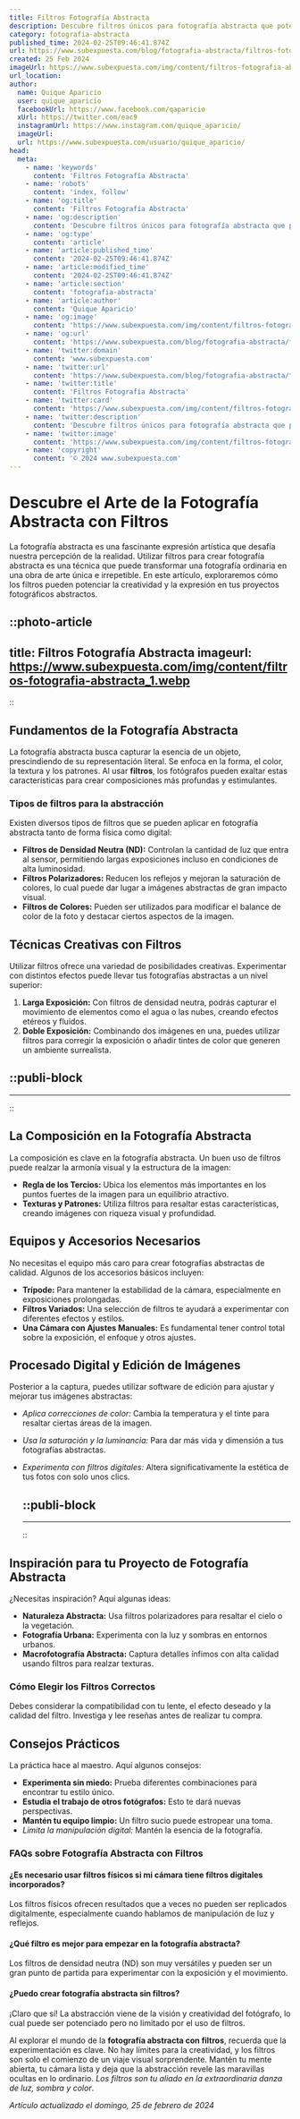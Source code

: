 ```yaml
---
title: Filtros Fotografía Abstracta
description: Descubre filtros únicos para fotografía abstracta que potenciarán tu creatividad y darán un toque artístico a tus imágenes.
category: fotografia-abstracta
published_time: 2024-02-25T09:46:41.874Z
url: https://www.subexpuesta.com/blog/fotografia-abstracta/filtros-fotografia-abstracta
created: 25 Feb 2024
imageUrl: https://www.subexpuesta.com/img/content/filtros-fotografia-abstracta_1.webp
url_location:
author:
  name: Quique Aparicio
  user: quique_aparicio
  facebookUrl: https://www.facebook.com/qaparicio
  xUrl: https://twitter.com/eac9
  instagramUrl: https://www.instagram.com/quique_aparicio/
  imageUrl: 
  url: https://www.subexpuesta.com/usuario/quique_aparicio/
head:
  meta:
    - name: 'keywords'
      content: 'Filtros Fotografía Abstracta'
    - name: 'robots'
      content: 'index, follow'
    - name: 'og:title'
      content: 'Filtros Fotografía Abstracta'
    - name: 'og:description'
      content: 'Descubre filtros únicos para fotografía abstracta que potenciarán tu creatividad y darán un toque artístico a tus imágenes.'
    - name: 'og:type'
      content: 'article'
    - name: 'article:published_time'
      content: '2024-02-25T09:46:41.874Z'
    - name: 'article:modified_time'
      content: '2024-02-25T09:46:41.874Z'
    - name: 'article:section'
      content: 'fotografia-abstracta'
    - name: 'article:author'
      content: 'Quique Aparicio'
    - name: 'og:image'
      content: 'https://www.subexpuesta.com/img/content/filtros-fotografia-abstracta_1.webp'
    - name: 'og:url'
      content: 'https://www.subexpuesta.com/blog/fotografia-abstracta/filtros-fotografia-abstracta'
    - name: 'twitter:domain'
      content: 'www.subexpuesta.com'
    - name: 'twitter:url'
      content: 'https://www.subexpuesta.com/blog/fotografia-abstracta/filtros-fotografia-abstracta'
    - name: 'twitter:title'
      content: 'Filtros Fotografía Abstracta'
    - name: 'twitter:card'
      content: 'https://www.subexpuesta.com/img/content/filtros-fotografia-abstracta_1.webp'
    - name: 'twitter:description'
      content: 'Descubre filtros únicos para fotografía abstracta que potenciarán tu creatividad y darán un toque artístico a tus imágenes.'
    - name: 'twitter:image'
      content: 'https://www.subexpuesta.com/img/content/filtros-fotografia-abstracta_1.webp'
    - name: 'copyright'
      content: '© 2024 www.subexpuesta.com'
---
```

# Descubre el Arte de la Fotografía Abstracta con Filtros

La fotografía abstracta es una fascinante expresión artística que desafía nuestra percepción de la realidad. Utilizar filtros para crear fotografía abstracta es una técnica que puede transformar una fotografía ordinaria en una obra de arte única e irrepetible. En este artículo, exploraremos cómo los filtros pueden potenciar la creatividad y la expresión en tus proyectos fotográficos abstractos.


::photo-article
---
title: Filtros Fotografía Abstracta
imageurl: https://www.subexpuesta.com/img/content/filtros-fotografia-abstracta_1.webp
---
::


## Fundamentos de la Fotografía Abstracta
La fotografía abstracta busca capturar la esencia de un objeto, prescindiendo de su representación literal. Se enfoca en la forma, el color, la textura y los patrones. Al usar **filtros**, los fotógrafos pueden exaltar estas características para crear composiciones más profundas y estimulantes.

### Tipos de filtros para la abstracción
Existen diversos tipos de filtros que se pueden aplicar en fotografía abstracta tanto de forma física como digital:

- **Filtros de Densidad Neutra (ND):** Controlan la cantidad de luz que entra al sensor, permitiendo largas exposiciones incluso en condiciones de alta luminosidad.
- **Filtros Polarizadores:** Reducen los reflejos y mejoran la saturación de colores, lo cual puede dar lugar a imágenes abstractas de gran impacto visual.
- **Filtros de Colores:** Pueden ser utilizados para modificar el balance de color de la foto y destacar ciertos aspectos de la imagen.

## Técnicas Creativas con Filtros
Utilizar filtros ofrece una variedad de posibilidades creativas. Experimentar con distintos efectos puede llevar tus fotografías abstractas a un nivel superior:

1. **Larga Exposición:** Con filtros de densidad neutra, podrás capturar el movimiento de elementos como el agua o las nubes, creando efectos etéreos y fluidos.
2. **Doble Exposición:** Combinando dos imágenes en una, puedes utilizar filtros para corregir la exposición o añadir tintes de color que generen un ambiente surrealista.


  ::publi-block
  ---
  ---
  ::
  
  
## La Composición en la Fotografía Abstracta
La composición es clave en la fotografía abstracta. Un buen uso de filtros puede realzar la armonía visual y la estructura de la imagen:

- **Regla de los Tercios:** Ubica los elementos más importantes en los puntos fuertes de la imagen para un equilibrio atractivo.
- **Texturas y Patrones:** Utiliza filtros para resaltar estas características, creando imágenes con riqueza visual y profundidad.

## Equipos y Accesorios Necesarios
No necesitas el equipo más caro para crear fotografías abstractas de calidad. Algunos de los accesorios básicos incluyen:

- **Trípode:** Para mantener la estabilidad de la cámara, especialmente en exposiciones prolongadas.
- **Filtros Variados:** Una selección de filtros te ayudará a experimentar con diferentes efectos y estilos.
- **Una Cámara con Ajustes Manuales:** Es fundamental tener control total sobre la exposición, el enfoque y otros ajustes.

## Procesado Digital y Edición de Imágenes
Posterior a la captura, puedes utilizar software de edición para ajustar y mejorar tus imágenes abstractas:

- _Aplica correcciones de color:_ Cambia la temperatura y el tinte para resaltar ciertas áreas de la imagen.
- _Usa la saturación y la luminancia:_ Para dar más vida y dimensión a tus fotografías abstractas.
- _Experimenta con filtros digitales:_ Altera significativamente la estética de tus fotos con solo unos clics.


  ::publi-block
  ---
  ---
  ::
  
  
## Inspiración para tu Proyecto de Fotografía Abstracta
¿Necesitas inspiración? Aquí algunas ideas:

- **Naturaleza Abstracta:** Usa filtros polarizadores para resaltar el cielo o la vegetación.
- **Fotografía Urbana:** Experimenta con la luz y sombras en entornos urbanos.
- **Macrofotografía Abstracta:** Captura detalles ínfimos con alta calidad usando filtros para realzar texturas.

### Cómo Elegir los Filtros Correctos
Debes considerar la compatibilidad con tu lente, el efecto deseado y la calidad del filtro. Investiga y lee reseñas antes de realizar tu compra.

## Consejos Prácticos
La práctica hace al maestro. Aquí algunos consejos:

- **Experimenta sin miedo:** Prueba diferentes combinaciones para encontrar tu estilo único.
- **Estudia el trabajo de otros fotógrafos:** Esto te dará nuevas perspectivas.
- **Mantén tu equipo limpio:** Un filtro sucio puede estropear una toma.
- _Limita la manipulación digital:_ Mantén la esencia de la fotografía.

### FAQs sobre Fotografía Abstracta con Filtros

#### ¿Es necesario usar filtros físicos si mi cámara tiene filtros digitales incorporados?
Los filtros físicos ofrecen resultados que a veces no pueden ser replicados digitalmente, especialmente cuando hablamos de manipulación de luz y reflejos.

#### ¿Qué filtro es mejor para empezar en la fotografía abstracta?
Los filtros de densidad neutra (ND) son muy versátiles y pueden ser un gran punto de partida para experimentar con la exposición y el movimiento.

#### ¿Puedo crear fotografía abstracta sin filtros?
¡Claro que sí! La abstracción viene de la visión y creatividad del fotógrafo, lo cual puede ser potenciado pero no limitado por el uso de filtros.

Al explorar el mundo de la **fotografía abstracta con filtros**, recuerda que la experimentación es clave. No hay límites para la creatividad, y los filtros son solo el comienzo de un viaje visual sorprendente. Mantén tu mente abierta, tu cámara lista y deja que la abstracción revele las maravillas ocultas en lo ordinario. _Los filtros son tu aliado en la extraordinaria danza de luz, sombra y color_.

_Artículo actualizado el domingo, 25 de febrero de 2024_
